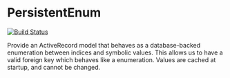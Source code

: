 # PersistentEnum
[![Build Status](https://travis-ci.org/iknow/persistent_enum.svg?branch=master)](https://travis-ci.org/iknow/persistent_enum)

Provide an ActiveRecord model that behaves as a database-backed enumeration
between indices and symbolic values. This allows us to have a valid foreign key
which behaves like a enumeration. Values are cached at startup, and cannot be
changed.
